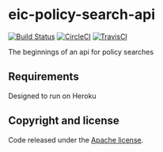 # eic-policy-search-api

[![Build Status](https://semaphoreci.com/api/v1/chauncey/eic-policy-search-api/branches/master/badge.svg)](https://semaphoreci.com/chauncey/eic-policy-search-api) [![CircleCI](https://circleci.com/gh/chauncey/eic-policy-search-api.svg?style=svg)](https://circleci.com/gh/chauncey/eic-policy-search-api)
[![TravisCI](https://travis-ci.org/chauncey/eic-policy-search-api.svg?branch=add-travis)](https://travis-ci.org/chauncey/eic-policy-search-api.svg?branch=master)

The beginnings of an api for policy searches

## Requirements

Designed to run on Heroku

## Copyright and license

Code released under the [Apache license](http://www.apache.org/licenses/LICENSE-2.0).
